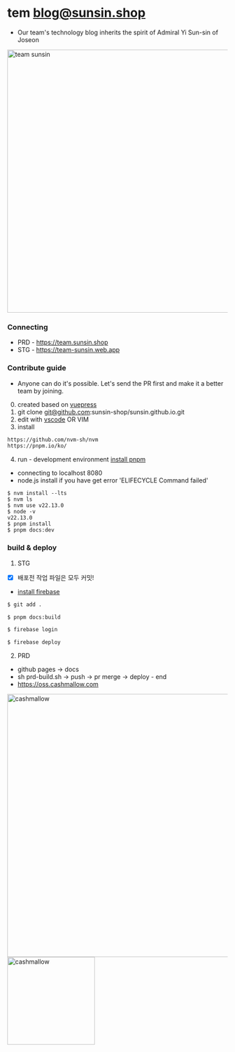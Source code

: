 # tem blog@sunsin.shop
- Our team's technology blog inherits the spirit of Admiral Yi Sun-sin of Joseon
  
<img src="https://encrypted-tbn0.gstatic.com/images?q=tbn:ANd9GcSzdREgTNnlP6Bo7iXtMIhUHOygOEk1c0nYiQ&s" alt="team sunsin" style="width:600px;"/>

### Connecting
- PRD - https://team.sunsin.shop
- STG - https://team-sunsin.web.app

### Contribute guide
- Anyone can do it's possible. Let's send the PR first and make it a better team by joining.

0. created based on [vuepress](https://v2.vuepress.vuejs.org/)
1. git clone git@github.com:sunsin-shop/sunsin.github.io.git
2. edit with [vscode](https://code.visualstudio.com/) OR VIM
3. install
``` bash
https://github.com/nvm-sh/nvm
https://pnpm.io/ko/
```
4. run - development environment [install pnpm](https://pnpm.io/installation)
- connecting to localhost 8080
- node.js install if you have get error 'ELIFECYCLE Command failed'
```
$ nvm install --lts
$ nvm ls
$ nvm use v22.13.0
$ node -v
v22.13.0
$ pnpm install
$ pnpm docs:dev
```

### build & deploy
1. STG
- [x] 배포전 작업 파일은 모두 커밋!
- [install firebase](https://v2.vuepress.vuejs.org/guide/deployment.html#google-firebase)

``` bash
$ git add .

$ pnpm docs:build

$ firebase login

$ firebase deploy
```

2. PRD
- github pages -> docs
- sh prd-build.sh -> push -> pr merge -> deploy - end
- https://oss.cashmallow.com

<img src="https://user-images.githubusercontent.com/120996497/212484360-1b212db0-5a5c-449f-8cc2-35de2126bd66.png" alt="cashmallow" style="width:600px;"/>
<img src="https://oss-cashmallow.github.io/images/hero.png" alt="cashmallow" style="width:200px;"/>
